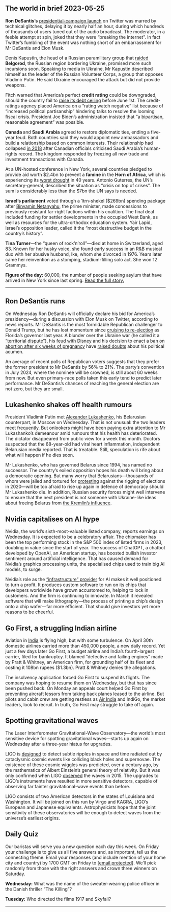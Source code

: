 ## The world in brief 2023-05-25

<strong>Ron DeSantis’s</strong> [presidential-campaign launch](https://https://www.https://www.economist.com/briefing/2023/05/24/ron-desantis-has-little-chance-of-beating-donald-trump) on Twitter was marred by technical glitches, delaying it by nearly half an hour, during which hundreds of thousands of users tuned out of the audio broadcast. The moderator, in a feeble attempt at spin, joked that they were “breaking the internet”. In fact Twitter’s fumbling of the event was nothing short of an embarrassment for Mr DeSantis and Elon Musk.

Denis Kapustin, the head of a Russian paramilitary group that [raided](https://https://www.https://www.economist.com/the-economist-explains/2023/05/23/who-are-the-pro-ukrainian-militias-raiding-russias-belgorod-region) <strong>Belgorod</strong>, the Russian region bordering Ukraine, promised more such incursions soon. Speaking to media in Ukraine, Mr Kapustin described himself as the leader of the Russian Volunteer Corps, a group that opposes Vladimir Putin. He said Ukraine encouraged the attack but did not provide weapons.

Fitch warned that America’s perfect <strong>credit rating</strong> could be downgraded, should the country fail to [raise its debt ceiling](https://https://www.https://www.economist.com/finance-and-economics/2023/05/22/what-happens-if-america-defaults-on-its-debt) before June 1st. The credit-ratings agency placed America on a “rating watch negative” list because of “increased political partisanship” hindering talks to resolve the looming fiscal crisis. President Joe Biden’s administration insisted that “a bipartisan, reasonable agreement” was possible.

<strong>Canada </strong>and <strong>Saudi Arabia</strong> agreed to restore diplomatic ties, ending a five-year feud. Both countries said they would appoint new ambassadors and build a relationship based on common interests. Their relationship had collapsed [in 2018](https://https://www.https://www.economist.com/middle-east-and-africa/2018/08/09/saudi-arabia-picks-a-pointless-fight-with-canada) after Canadian officials criticised Saudi Arabia’s human-rights record. The kingdom responded by freezing all new trade and investment transactions with Canada. 

At a UN-hosted conference in New York, several countries pledged to provide aid worth $2.4bn to prevent a <strong>famine</strong> in the <strong>Horn of Africa</strong>, which is experiencing its [worst drought](https://https://www.https://www.economist.com/graphic-detail/2022/12/19/somalia-is-on-the-brink-of-famine) in 40 years. Antonio Guterres, the UN’s secretary-general, described the situation as “crisis on top of crises”. The sum is considerably less than the $7bn the UN says is needed.

<strong>Israel’s parliament</strong> voted through a 1trn-shekel ($269bn) spending package after [Binyamin Netanyahu](https://https://www.https://www.economist.com/leaders/2023/03/16/will-bibi-break-israel), the prime minister, made concessions to previously resistant far-right factions within his coalition. The final deal included funding for settler developments in the occupied West Bank, as well as resources for the ultra-orthodox education system. Yair Lapid, Israel’s opposition leader, called it the “most destructive budget in the country’s history”.

<strong>Tina Turner</strong>—the “queen of rock’n’roll”—died at home in Switzerland, aged 83. Known for her husky voice, she found early success in an R&amp;B musical duo with her abusive husband, Ike, whom she divorced in 1976. Years later came her reinvention as a stomping, stadium-filling solo act. She won 12 Grammys.

<strong>Figure of the day: </strong>60,000, the number of people seeking asylum that have arrived in New York since last spring. [Read the full story. ](https://https://www.https://www.economist.com/united-states/2023/05/18/it-turns-out-that-democrats-bus-migrants-too)

----------

## Ron DeSantis runs

On Wednesday Ron DeSantis will officially declare his bid for America’s presidency—during a discussion with Elon Musk on Twitter, according to news reports. Mr DeSantis is the most formidable Republican challenger to Donald Trump, but he has lost momentum since [cruising to re-election](https://https://www.https://www.economist.com/united-states/2022/11/09/the-rise-of-ron-desanctimonious) as Florida’s governor last year. A blunder over the Ukraine war (he called it a [“territorial dispute”](https://https://www.https://www.economist.com/leaders/2023/03/16/ron-desantis-emboldens-vladimir-putin)), his [feud with Disney](https://https://www.https://www.economist.com/united-states/what-ron-desantiss-spat-with-disney-says-about-american-politics/21808962) and his decision to enact a [ban on abortion after six weeks of pregnancy](https://https://www.https://www.economist.com/united-states/2023/04/15/ron-desantiss-six-week-abortion-ban-brings-risks-to-women) have [raised doubts](https://https://www.https://www.economist.com/united-states/2023/04/30/ron-desantiss-lurch-in-florida-hurts-his-presidential-chances) about his political acumen.

An average of recent polls of Republican voters suggests that they prefer the former president to Mr DeSantis by 56% to 21%. The party’s convention in July 2024, where the nominee will be crowned, is still about 60 weeks from now. But even primary-race polls taken this early tend to predict later performance. Mr DeSantis’s chances of reaching the general election are not zero, but they are small.

## Lukashenko shakes off health rumours

President Vladimir Putin met [Alexander Lukashenko](https://https://www.https://www.economist.com/europe/2020/11/05/in-belarus-neither-dictator-nor-protesters-are-backing-down), his Belarusian counterpart, in Moscow on Wednesday. That is not unusual: the two leaders meet frequently. But onlookers might have been paying extra attention to Mr Lukashanko’s demeanour amid rumours that his health has deteriorated. The dictator disappeared from public view for a week this month. Doctors suspected that the 68-year-old had viral heart inflammation, independent Belarusian media reported. That is treatable. Still, speculation is rife about what will happen if he dies soon.

Mr Lukashenko, who has governed Belarus since 1994, has named no successor. The country’s exiled opposition hopes his death will bring about a democratic opening. But many worry that Belarusians—thousands of whom were jailed and tortured for [protesting](https://https://www.https://www.economist.com/europe/2020/11/05/in-belarus-neither-dictator-nor-protesters-are-backing-down) against the rigging of elections in 2020—will be too afraid to rise up again in defence of democracy should Mr Lukashenko die. In addition, Russian security forces might well intervene to ensure that the next president is not someone with Ukraine-like ideas about freeing Belarus from [the Kremlin’s influence](https://https://www.https://www.economist.com/the-economist-explains/2023/03/17/how-belaruss-role-in-the-invasion-of-ukraine-could-grow). 

## Nvidia capitalises on AI hype

Nvidia, the world’s sixth-most-valuable listed company, reports earnings on Wednesday. It is expected to be a celebratory affair. The chipmaker has been the top performing stock in the S&amp;P 500 index of listed firms in 2023, doubling in value since the start of year. The success of ChatGPT, a chatbot developed by OpenAI, an American startup, has boosted bullish investor sentiment around artificial intelligence. That has caused demand for Nvidia’s graphics processing units, the specialised chips used to train big AI models, to surge. 

Nvidia’s role as the [“infrastructure” provider](https://https://www.https://www.economist.com/business/2021/08/01/will-nvidias-huge-bet-on-artificial-intelligence-chips-pay-off) for AI makes it well positioned to turn a profit. It produces custom software to run on its chips that developers worldwide have grown accustomed to, helping to lock in customers. And the firm is continuing to innovate. In March it revealed software that will make lithography—the process of printing a chip’s design onto a chip wafer—far more efficient. That should give investors yet more reasons to be cheerful.

## Go First, a struggling Indian airline

Aviation in [India](https://https://www.https://www.economist.com/asia/2023/03/13/india-is-getting-an-eye-wateringly-big-transport-upgrade) is flying high, but with some turbulence. On April 30th domestic airlines carried more than 450,000 people, a new daily record. Yet just a few days later Go First, a budget airline and India’s fourth-largest carrier, filed for bankruptcy. It blamed “defective and failing engines” made by Pratt &amp; Whitney, an American firm, for grounding half of its fleet and costing it 108bn rupees ($1.3bn). Pratt &amp; Whitney denies the allegations.

The insolvency application forced Go First to suspend its flights. The company was hoping to resume them on Wednesday, but that has since been pushed back. On Monday an appeals court helped Go First by preventing aircraft lessors from taking back planes leased to the airline. But pilots and cabin crew are getting restless as [Air India](https://https://www.https://www.economist.com/business/2023/01/12/a-humiliating-incident-on-an-air-india-flight-triggers-outrage) and IndiGo, the market leaders, look to recruit. In truth, Go First may struggle to take off again. 

## Spotting gravitational waves

The Laser Interferometer Gravitational-Wave Observatory—the world’s most sensitive device for spotting gravitational waves—starts up again on Wednesday after a three-year hiatus for upgrades.

LIGO is [designed](https://https://www.https://www.economist.com/science-and-technology/2017/06/01/gravity-wave-detectors-offer-a-new-way-to-look-at-the-universe) to detect subtle ripples in space and time radiated out by cataclysmic cosmic events like colliding black holes and supernovae. The existence of these cosmic wiggles was predicted, over a century ago, by the mathematics of Albert Einstein’s general theory of relativity. But it was only confirmed when LIGO [observed](https://https://www.https://www.economist.com/science-and-technology/2016/02/13/gravitational-waves-have-been-detected-for-the-first-time) the waves in 2015. The upgrades to LIGO’s instruments have resulted in more sensitive detectors, capable of observing far fainter gravitational-wave events than before.

LIGO consists of two American detectors in the states of Louisiana and Washington. It will be joined on this run by Virgo and KAGRA, LIGO’s European and Japanese equivalents. Astrophysicists hope that the joint sensitivity of these observatories will be enough to detect waves from the universe’s earliest origins. 

## Daily Quiz

Our baristas will serve you a new question each day this week. On Friday your challenge is to give us all five answers and, as important, tell us the connecting theme. Email your responses (and include mention of your home city and country) by 1700 GMT on Friday to [<span class="__cf_email__" data-cfemail="1d4c687467586e6d6f786e6e725d787e72737270746e69337e7270">[email&#160;protected]</span>](https://mail.google.com/mail/?view=cm&amp;fs=1&amp;tf=1&amp;to=QuizEspresso@https://www.economist.com). We’ll pick randomly from those with the right answers and crown three winners on Saturday.

<strong>Wednesday:</strong> What was the name of the sweater-wearing police officer in the Danish thriller “The Killing”?

<strong>Tuesday:</strong> Who directed the films 1917 and Skyfall?

----------
